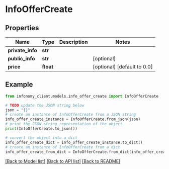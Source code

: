 # InfoOfferCreate


## Properties

Name | Type | Description | Notes
------------ | ------------- | ------------- | -------------
**private_info** | **str** |  | 
**public_info** | **str** |  | [optional] 
**price** | **float** |  | [optional] [default to 0.0]

## Example

```python
from infonomy_client.models.info_offer_create import InfoOfferCreate

# TODO update the JSON string below
json = "{}"
# create an instance of InfoOfferCreate from a JSON string
info_offer_create_instance = InfoOfferCreate.from_json(json)
# print the JSON string representation of the object
print(InfoOfferCreate.to_json())

# convert the object into a dict
info_offer_create_dict = info_offer_create_instance.to_dict()
# create an instance of InfoOfferCreate from a dict
info_offer_create_from_dict = InfoOfferCreate.from_dict(info_offer_create_dict)
```
[[Back to Model list]](../README.md#documentation-for-models) [[Back to API list]](../README.md#documentation-for-api-endpoints) [[Back to README]](../README.md)


